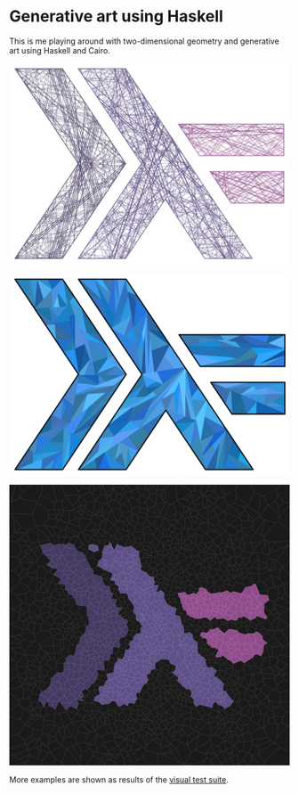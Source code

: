 # Generative art using Haskell

This is me playing around with two-dimensional geometry and generative art using
Haskell and Cairo.

![](out/haskell_logo_billard.svg)

![](out/haskell_logo_triangles.svg)

![](out/haskell_logo_voronoi.svg)

More examples are shown as results of the [visual test
suite](test/out/README.md).
